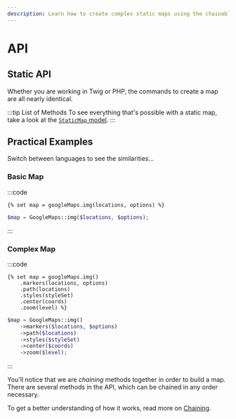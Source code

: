 ```yaml
---
description: Learn how to create complex static maps using the chainable API methods. The API is consistent in both Twig and PHP, using the same methods for both. 
---
```


# API

## Static API

Whether you are working in Twig or PHP, the commands to create a map are all nearly identical.

:::tip List of Methods
To see everything that's possible with a static map, take a look at the [`StaticMap` model](/models/static-map-model/).
:::

## Practical Examples

Switch between languages to see the similarities...

### Basic Map

:::code
```twig
{% set map = googleMaps.img(locations, options) %}
```
```php
$map = GoogleMaps::img($locations, $options);
```
:::

### Complex Map

:::code
```twig
{% set map = googleMaps.img()
    .markers(locations, options)
    .path(locations)
    .styles(styleSet)
    .center(coords)
    .zoom(level) %}
```
```php
$map = GoogleMaps::img()
    ->markers($locations, $options)
    ->path($locations)
    ->styles($styleSet)
    ->center($coords)
    ->zoom($level);
```
:::

You'll notice that we are _chaining_ methods together in order to build a map. There are several methods in the API, which can be chained in any order necessary.

To get a better understanding of how it works, read more on [Chaining](/static-maps/chaining/).
